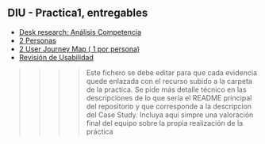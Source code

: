 ## DIU - Practica1, entregables


- [Desk research: Análisis Competencia](User_reach_briefing.pdf)
- [2 Personas](Personas) 
- [2 User Journey Map  ( 1 por persona)](Personas)
- [Revisión de Usabilidad](Usability_Review)


>>>> Este fichero se debe editar para que cada evidencia quede enlazada con el recurso subido a la carpeta de la practica. Se pide más detalle técnico en las descripciones de lo que sería el README principal del repositorio y que corresponde a la descripcion del Case Study.
>>>> Incluya aquí simpre una valoración final del equipo sobre la propia realización de la práctica
